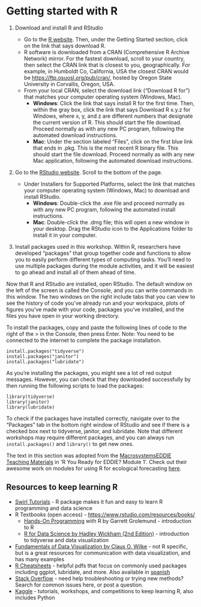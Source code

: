 
# Getting started with R 

1. Download and install R and RStudio
    - Go to the [R website](https://www.r-project.org). Then, under the Getting Started section, click on the link that says download R.
    - R software is downloaded from a CRAN (Comprehensive R Archive Network) mirror. For the fastest download, scroll to your country, then select the CRAN link that is closest to you, geographically. For example, in Humboldt Co, California, USA the closest CRAN would be https://ftp.osuosl.org/pub/cran/, hosted by Oregon State University in Corvallis, Oregon, USA.
    - From your local CRAN, select the download link (“Download R for”) that matches your computer operating system (Windows, Mac).
        - **Windows**: Click the link that says install R for the first time. Then, within the gray box, click the link that says Download R x.y.z for Windows, where x, y, and z are different numbers that designate the current version of R. This should start the file download. Proceed normally as with any new PC program, following the automated download instructions.
        - **Mac**: Under the section labeled “Files”, click on the first blue link that ends in .pkg. This is the most recent R binary file. This should start the file download. Proceed normally as with any new Mac application, following the automated download instructions.

2. Go to the [RStudio website](https://www.rstudio.com/products/rstudio/download). Scroll to the bottom of the page.
    - Under Installers for Supported Platforms, select the link that matches your computer operating system (Windows, Mac) to download and install RStudio.
        - **Windows**: Double-click the .exe file and proceed normally as with any new PC program, following the automated install instructions.
        - **Mac**: Double-click the .dmg file; this will open a new window in your desktop. Drag the RStudio icon to the Applications folder to install it in your computer.


3. Install packages used in this workshop. Within R, researchers have developed “packages” that group together code and functions to allow you to easily perform different types of computing tasks. You’ll need to use multiple packages during the module activities, and it will be easiest to go ahead and install all of them ahead of time.

Now that R and RStudio are installed, open RStudio. The default window on the left of the screen is called the Console, and you can write commands in this window. The two windows on the right include tabs that you can view to see the history of code you’ve already run and your workspace, plots of figures you’ve made with your code, packages you’ve installed, and the files you have open in your working directory.

To install the packages, copy and paste the following lines of code to the right of the > in the Console, then press Enter. Note: You need to be connected to the internet to complete the package installation.

```
install.packages("tidyverse")
install.packages("janitor")
install.packages("lubridate")
```

As you’re installing the packages, you might see a lot of red output messages. However, you can check that they downloaded successfully by then running the following scripts to load the packages:

```
library(tidyverse)
library(janitor)
library(lubridate)
```
To check if the packages have installed correctly, navigate over to the “Packages” tab in the bottom right window of RStudio and see if there is a checked box next to tidyverse, janitor, and lubridate. Note that different workshops may require different packages, and you can always run `install.packages()` and `library()` to get new ones. 

The text in this section was adopted from the [MacrosystemsEDDIE Teaching Materials](https://macrosystemseddie.github.io/module1) in 'R You Ready for EDDIE? Module 1'. Check out their awesome work on modules for using R for ecological forecasting [here](https://serc.carleton.edu/eddie/macrosystems/index.html).

## Resources to keep learning R 

+ [Swirl Tutorials](https://swirlstats.com/) - R package makes it fun and easy to learn R programming and data science
+ R Textbooks (open access) - https://www.rstudio.com/resources/books/
  - [Hands-On Programming](https://rstudio-education.github.io/hopr/) with R by Garrett Grolemund - introduction to R 
  - [R for Data Science by Hadley Wickham (2nd Edition)](https://r4ds.hadley.nz/) - introduction to tidyverse and data visualization 
+ [Fundamentals of Data Visualization by Claus O. Wilke](https://clauswilke.com/dataviz/index.html) - not R specific, but is a great resources for communication with data visualization, and has many examples
+ [R Cheatsheets](https://www.rstudio.com/resources/cheatsheets/) - helpful pdfs that focus on commonly used packages including ggplot, lubridate, and more. Also available in [spanish](https://posit.co/resources/cheatsheets/?type=translations/)
+ [Stack Overflow](https://stackoverflow.com/) - need help troubleshooting or trying new methods? Search for common issues here, or post a question.
+ [Kaggle](https://www.kaggle.com/) - tutorials, workshops, and competitions to keep learning R, also includes Python

